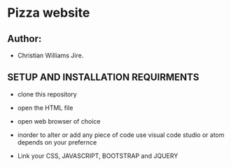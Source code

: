 # Pizza website

## Author:

* Christian Williams Jire.

## SETUP AND INSTALLATION REQUIRMENTS

* clone this repository

* open the HTML file

* open web browser of choice

* inorder to alter or add any piece of code use visual code studio or atom depends on your prefernce

* Link your CSS, JAVASCRIPT, BOOTSTRAP and JQUERY
